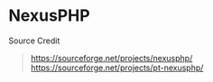 # NexusPHP

Source Credit
> https://sourceforge.net/projects/nexusphp/
> https://sourceforge.net/projects/pt-nexusphp/